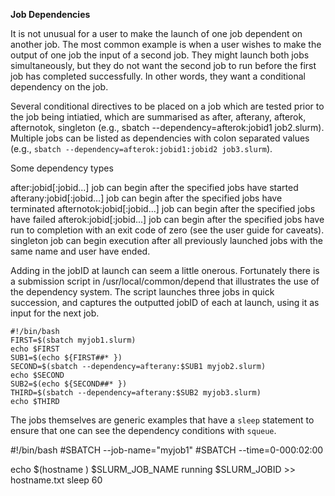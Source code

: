 **Job Dependencies**

It is not unusual for a user to make the launch of one job dependent on another job. The most common example is when a user wishes to make the 
output of one job the input of a second job. They might launch both jobs simultaneously, but they do not want the second job to run before the 
first job has completed successfully. In other words, they want a conditional dependency on the job.

Several conditional directives to be placed on a job which are tested prior to the job being intiatied, which are summarised as after, 
afterany, afterok, afternotok, singleton (e.g., sbatch --dependency=afterok:jobid1 job2.slurm). Multiple jobs can be listed as dependencies 
with colon separated values (e.g., `sbatch --dependency=afterok:jobid1:jobid2 job3.slurm`).

Some dependency types

after:jobid[:jobid...]          job can begin after the specified jobs have started
afterany:jobid[:jobid...]       job can begin after the specified jobs have terminated
afternotok:jobid[:jobid...]     job can begin after the specified jobs have failed
afterok:jobid[:jobid...]        job can begin after the specified jobs have run to completion with an exit code of zero (see the user guide for caveats).
singleton                       job can begin execution after all previously launched jobs with the same name and user have ended. 

Adding in the jobID at launch can seem a little onerous. Fortunately there is a submission script in /usr/local/common/depend that illustrates 
the use of the dependency system. The script launches three jobs in quick succession, and captures the outputted jobID of each at launch, using 
it as input for the next job.

```
#!/bin/bash
FIRST=$(sbatch myjob1.slurm)
echo $FIRST
SUB1=$(echo ${FIRST##* })
SECOND=$(sbatch --dependency=afterany:$SUB1 myjob2.slurm)
echo $SECOND
SUB2=$(echo ${SECOND##* })
THIRD=$(sbatch --dependency=afterany:$SUB2 myjob3.slurm)
echo $THIRD
```

The jobs themselves are generic examples that have a `sleep` statement to ensure that one can see the dependency conditions with `squeue`.


#!/bin/bash
#SBATCH --job-name="myjob1"
#SBATCH --time=0-000:02:00

echo $(hostname ) $SLURM_JOB_NAME running $SLURM_JOBID >> hostname.txt
sleep 60
